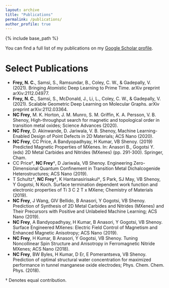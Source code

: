 ```yaml
---
layout: archive
title: "Publications"
permalink: /publications/
author_profile: true
---
```


{% include base_path %}

You can find a full list of my publications on my [Google Scholar profile](https://scholar.google.com/citations?user=IMUja60AAAAJ).

Select Publications
====
* **Frey, N. C.**, Samsi, S., Ramsundar, B., Coley, C. W., & Gadepally, V. (2021). Bringing Atomistic Deep Learning to Prime Time. arXiv preprint arXiv:2112.04977.
* **Frey, N. C.**, Samsi, S., McDonald, J., Li, L., Coley, C. W., & Gadepally, V. (2021). Scalable Geometric Deep Learning on Molecular Graphs. arXiv preprint arXiv:2112.03364.
* **NC Frey**, M. K. Horton, J. M. Munro, S. M. Griffin, K. A. Persson, V. B. Shenoy, High-throughput search for magnetic and topological order in transition metal oxides; Science Advances (2020).
* **NC Frey**, D. Akinwande, D. Jariwala, V. B. Shenoy, Machine Learning-Enabled Design of Point Defects in 2D Materials; ACS Nano (2020).
* **NC Frey**, CC Price, A Bandyopadhyay, H Kumar, VB Shenoy. (2019) Predicted Magnetic Properties of MXenes. In: Anasori B., Gogotsi Y. (eds) 2D Metal Carbides and Nitrides (MXenes) (pp. 291-300). Springer, Cham.
* CC Price&dagger;, **NC Frey**&dagger;, D Jariwala, VB Shenoy. Engineering Zero-Dimensional Quantum Confinement in Transition Metal Dichalcogenide Heterostructures; ACS Nano (2019).
* T Schultz&dagger;, **NC Frey**&dagger;, K Hantanasirisakul&dagger;, S Park, SJ May, VB Shenoy, Y Gogotsi, N Koch. Surface termination dependent work function and electronic properties of Ti 3 C 2 T x MXene; Chemistry of Materials (2019).
* **NC Frey**, J Wang, GIV Bellido, B Anasori, Y Gogotsi, VB Shenoy. Prediction of Synthesis of 2D Metal Carbides and Nitrides (MXenes) and Their Precursors with Positive and Unlabeled Machine Learning; ACS Nano (2019).
* **NC Frey**, A Bandyopadhyay, H Kumar, B Anasori, Y Gogotsi, VB Shenoy. Surface Engineered MXenes: Electric Field Control of Magnetism and Enhanced Magnetic Anisotropy; ACS Nano (2019).
* **NC Frey**, H Kumar, B Anasori, Y Gogotsi, VB Shenoy. Tuning Noncollinear Spin Structure and Anisotropy in Ferromagnetic Nitride MXenes; ACS Nano (2018).
* **NC Frey**, BW Byles, H Kumar, D Er, E Pomerantseva, VB Shenoy. Prediction of optimal structural water concentration for maximized performance in tunnel manganese oxide electrodes; Phys. Chem. Chem.
Phys. (2018).

&dagger; Denotes equal contribution.
